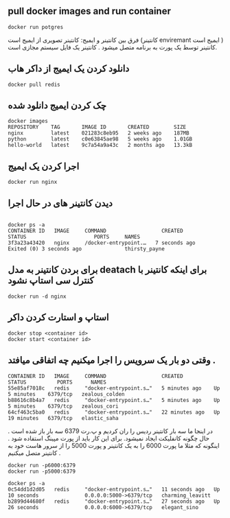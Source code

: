 ## pull docker images and run container

```
docker run potgres
```

فرق بین کانتینر و ایمیج:
کانتینر تصویری از ایمیج است (کانتینر enviremant ایمیج است )
کانتینر توسط یک پورت به برنامه متصل میشود .
کانتینر یک فایل سیستم مجازی است.


## دانلود کردن یک ایمیج از داکر هاب

```
docker pull redis
```

## چک کردن ایمیج دانلود شده


```
docker images
REPOSITORY    TAG       IMAGE ID       CREATED        SIZE
nginx         latest    021283c8eb95   2 weeks ago    187MB
python        latest    c0e63845ae98   5 weeks ago    1.01GB
hello-world   latest    9c7a54a9a43c   2 months ago   13.3kB
```

## اجرا کردن یک ایمیج
```
docker run nginx
```

## دیدن کانتینر های در حال اجرا


```

docker ps -a
CONTAINER ID   IMAGE     COMMAND                  CREATED          STATUS                      PORTS     NAMES
3f3a23a43420   nginx     /docker-entrypoint.…   7 seconds ago    Exited (0) 3 seconds ago              thirsty_payne

```
##

## برای بردن کانتینر به مدل deatach برای اینکه کانتینر با کنترل سی استاپ نشود


```
docker run -d nginx
```
## استاپ و استارت کردن داکر


```
docker stop <container id>
docker start <container id>
```

## وقتی دو بار یک سرویس را اجرا میکنیم چه اتفاقی میافتد .
```
CONTAINER ID   IMAGE     COMMAND                  CREATED          STATUS          PORTS      NAMES
55e85af7018c   redis     "docker-entrypoint.s…"   5 minutes ago    Up 5 minutes    6379/tcp   zealous_colden
b88616c8b4a7   redis     "docker-entrypoint.s…"   5 minutes ago    Up 5 minutes    6379/tcp   zealous_cori
64cf463c5ba0   redis     "docker-entrypoint.s…"   22 minutes ago   Up 19 minutes   6379/tcp   elastic_saha
```
در اینجا ما سه بار کانتینر ردیس را ران کردیم و پ.رت 6379 سه بار باز شده است . حال چگونه کانفلیکت ایجاد نمیشود.
برای این کار باید از پورت مپینگ استفاده شود . اینگونه که مثلا ما پورت 6000 را به یک کانتینر و پورت 5000 را از سرور هاست خود به کانتینر متصل میکنیم .

```
docker run -p6000:6379
docker run -p5000:6379

docker ps -a
0c54dd1d2d05   redis     "docker-entrypoint.s…"   11 seconds ago   Up 10 seconds               0.0.0.0:5000->6379/tcp   charming_leavitt
b2899d44680f   redis     "docker-entrypoint.s…"   27 seconds ago   Up 26 seconds               0.0.0.0:6000->6379/tcp   elegant_sino
```

